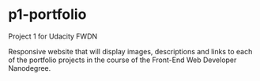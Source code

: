 # p1-portfolio
Project 1 for Udacity FWDN

Responsive website that will display images, descriptions and links to each of
the portfolio projects in the course of the Front-End Web Developer Nanodegree.
